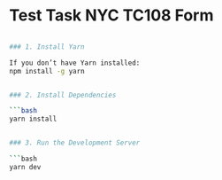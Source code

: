 # Test Task NYC TC108 Form

````bash

### 1. Install Yarn

If you don’t have Yarn installed:
npm install -g yarn


### 2. Install Dependencies

```bash
yarn install


### 3. Run the Development Server

```bash
yarn dev


````
